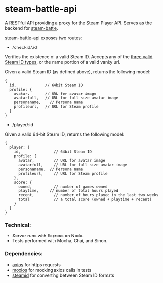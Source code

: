 # steam-battle-api

A RESTful API providing a proxy for the Steam Player API. Serves as the backend for [steam-battle](https://github.com/gilmoreg/steam-battle).

steam-battle-api exposes two routes:

 * /checkid/:id

Verifies the existence of a valid Steam ID. Accepts any of the [three valid Steam ID types](https://developer.valvesoftware.com/wiki/SteamID), or the name portion of a valid vanity url.

Given a valid Steam ID (as defined above), returns the following model:
```
{
  id,             // 64bit Steam ID
  profile: {
    avatar,    	  // URL for avatar image
    avatarfull,	  // URL for full size avatar image
    personaname,	// Persona name
    profileurl,	  // URL for Steam profile
  }
}
```

 * /player/:id

Given a valid 64-bit Steam ID, returns the following model:
```
{
  player: {
    id,		          // 64bit Steam ID
    profile: {
      avatar,    	  // URL for avatar image
      avatarfull,	  // URL for full size avatar image
      personaname,	// Persona name
      profileurl,	  // URL for Steam profile
    },
    score: {
      owned,	      // number of games owned
      playtime,	    // number of total hours played
      recent,	      // number of hours played in the last two weeks
      total		      // a total score (owned + playtime + recent)
    }
  }
}
```

### Technical:
 * Server runs with Express on Node.
 * Tests performed with Mocha, Chai, and Sinon.

### Dependencies:
 * [axios](https://www.npmjs.com/package/axios) for https requests
 * [moxios](https://github.com/mzabriskie/moxios) for mocking axios calls in tests
 * [steamid](https://github.com/DoctorMcKay/node-steamid) for converting between Steam ID formats
